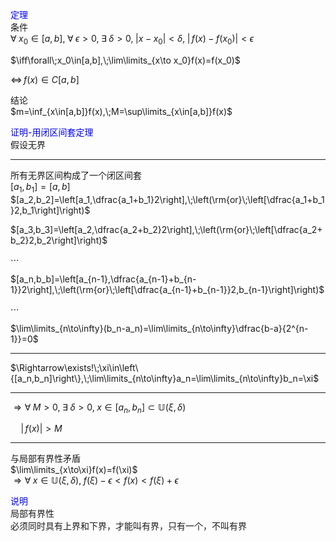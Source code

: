 <font color=blue>定理</font>  
条件  
$\forall\;x_0\in[a,b],\;\forall\;\epsilon>0,\;\exists\;\delta>0,\;|x-x_0|<\delta,\;|\,f(x)-f(x_0)|<\epsilon$  
  
$\iff\forall\;x_0\in[a,b],\;\lim\limits_{x\to x_0}f(x)=f(x_0)$  
  
$\iff\,f(x)\in C[a,b]$  
  
结论  
$m=\inf_{x\in[a,b]}f(x),\;M=\sup\limits_{x\in[a,b]}f(x)$  
  
  
<font color=blue>证明-用闭区间套定理</font>  
假设无界  
  
---  
  
所有无界区间构成了一个闭区间套  
$[a_1,b_1]=[a,b]$  
$[a_2,b_2]=\left[a_1,\dfrac{a_1+b_1}2\right],\;\left(\rm{or}\;\left[\dfrac{a_1+b_1}2,b_1\right]\right)$  
  
$[a_3,b_3]=\left[a_2,\dfrac{a_2+b_2}2\right],\;\left(\rm{or}\;\left[\dfrac{a_2+b_2}2,b_2\right]\right)$  
  
$\cdots$  
  
$[a_n,b_b]=\left[a_{n-1},\dfrac{a_{n-1}+b_{n-1}}2\right],\;\left(\rm{or}\;\left[\dfrac{a_{n-1}+b_{n-1}}2,b_{n-1}\right]\right)$  
  
$\cdots$  
  
$\lim\limits_{n\to\infty}(b_n-a_n)=\lim\limits_{n\to\infty}\dfrac{b-a}{2^{n-1}}=0$  
  
---  
  
$\Rightarrow\exists!\;\xi\in\left\{[a_n,b_n]\right\},\;\lim\limits_{n\to\infty}a_n=\lim\limits_{n\to\infty}b_n=\xi$  
  
---  
  
$\Rightarrow\forall\;M>0,\;\exists\;\delta>0,\;x\in[a_n,b_n]\subset\mathbb{U}(\xi,\delta)$  
  
$\quad |\,f(x)|>M$  
  
---  
  
与局部有界性矛盾  
$\lim\limits_{x\to\xi}f(x)=f(\xi)$  
$\Rightarrow \forall\;x\in\mathbb{U}(\xi,\delta),\;f(\xi)-\epsilon<f(x)<f(\xi)+\epsilon$  
  
  
<font color=blue>说明</font>  
局部有界性  
必须同时具有上界和下界，才能叫有界，只有一个，不叫有界  
